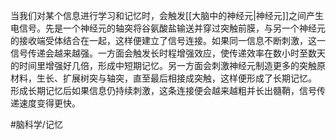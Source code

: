 
当我们对某个信息进行学习和记忆时，会触发[[大脑中的神经元|神经元]]之间产生电信号。先是一个神经元的轴突将谷氨酸盐输送并穿过突触前膜，与另一个神经元的接收端受体结合在一起，这样便建立了信号连接。如果同一信息不断刺激，这一信号传递会越来越强。一方面会触发长时程增强效应，使传递效率在数小时至数天的时间里增强好几倍，形成中短期记忆。另一方面会刺激神经元制造更多的突触原材料，生长、扩展树突与轴突，直至最后相接成突触，这样便形成了长期记忆。
形成长期记忆后如果信息仍持续刺激，这条连接便会越来越粗并长出髓鞘，信号传递速度变得更快。

#脑科学/记忆 